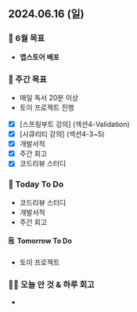 ## 2024.06.16 (일)

### 📍 6월 목표

- **앱스토어 배포**
  <br/>

### 📎 주간 목표

- 매일 독서 20분 이상
- 토이 프로젝트 진행
- [x] [스프링부트 강의] (섹션4-Validation)
- [x] [시큐리티 강의] (섹션4-3~5)
- [x] 개발서적
- [x] 주간 회고
- [x] 코드리뷰 스터디
  <br/>

### 📎 Today To Do

- 코드리뷰 스터디
- 개발서적
- 주간 회고
  <br/>

#### 🗒️  Tomorrow To Do

- 토이 프로젝트
  <br/>

### 👊🏻 오늘 안 것 & 하루 회고

-